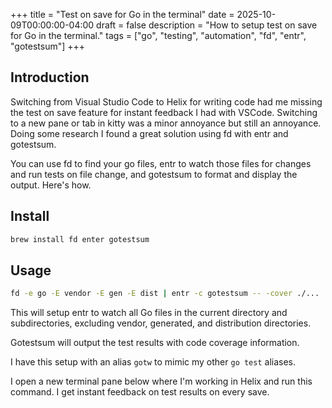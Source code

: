 +++
title = "Test on save for Go in the terminal"
date = 2025-10-09T00:00:00-04:00
draft = false
description = "How to setup test on save for Go in the terminal."
tags = ["go", "testing", "automation", "fd", "entr", "gotestsum"]
+++

## Introduction

Switching from Visual Studio Code to Helix for writing code had me missing the test on save feature for instant feedback I had with VSCode. Switching to a new pane or tab in kitty was a minor annoyance but still an annoyance. Doing some research I found a great solution using fd with entr and gotestsum.
                                                                             
You can use fd to find your go files, entr to watch those files for changes and run tests on file change, and gotestsum to format and display the output. Here's how.

## Install                                                                  

```bash
brew install fd enter gotestsum
```
                                                                             
## Usage                                                                    

```bash
fd -e go -E vendor -E gen -E dist | entr -c gotestsum -- -cover ./...
```
                                                                             
This will setup entr to watch all Go files in the current directory and subdirectories, excluding vendor, generated, and distribution directories.

Gotestsum will output the test results with code coverage information.

I have this setup with an alias `gotw` to mimic my other `go test` aliases. 
                                                                             
I open a new terminal pane below where I'm working in Helix and run this command. I get instant feedback on test results on every save. 
